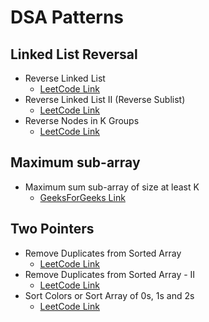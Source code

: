 # DSA Patterns

## Linked List Reversal

- Reverse Linked List
  - [LeetCode Link](https://leetcode.com/problems/reverse-linked-list/) 
- Reverse Linked List II (Reverse Sublist)
  - [LeetCode Link](https://leetcode.com/problems/reverse-linked-list-ii/) 
- Reverse Nodes in K Groups
  - [LeetCode Link](https://leetcode.com/problems/reverse-nodes-in-k-group/) 


## Maximum sub-array

- Maximum sum sub-array of size at least K
  - [GeeksForGeeks Link](https://www.geeksforgeeks.org/problems/largest-sum-subarray-of-size-at-least-k3121/1)


## Two Pointers

- Remove Duplicates from Sorted Array
  - [LeetCode Link](https://leetcode.com/problems/remove-duplicates-from-sorted-array/description/)
- Remove Duplicates from Sorted Array - II
  - [LeetCode Link](https://leetcode.com/problems/remove-duplicates-from-sorted-array-ii/description/)
- Sort Colors or Sort Array of 0s, 1s and 2s
  - [LeetCode Link](https://leetcode.com/problems/sort-colors/description/)
